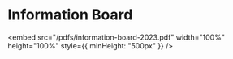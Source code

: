 # Information Board

<embed src="/pdfs/information-board-2023.pdf" width="100%" height="100%" style={{ minHeight: "500px" }} />